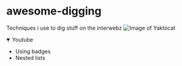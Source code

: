 # awesome-digging
Techniques i use to dig stuff on the interwebz
![Image of Yaktocat](https://aminoapps.com/c/fooly-cooly-amino/page/user/z7w65u63jvb7pllmlx4d3c3sxq/Yjx7_VJeuWf1QRRDGErbbQb5oPnmr5o7nMQ)
<details open>
    <summary>Youtube</summary>
    <ul>
        <li>Using badges</li>
        <li>Nested lists</li>
    </ul>
</details>
